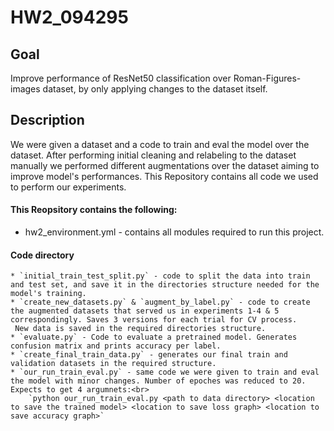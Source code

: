# HW2_094295
## Goal
Improve performance of ResNet50 classification over Roman-Figures-images dataset, by only applying changes to the dataset itself.

## Description
We were given a dataset and a code to train and eval the model over the dataset.
After performing initial cleaning and relabeling to the dataset manually we performed different augmentations over the dataset aiming to improve model's performances.
This Repository contains all code we used to perform our experiments.
<br>
#### This Reopsitory contains the following: 
  * hw2_environment.yml - contains all modules required to run this project.

  #### Code directory
    * `initial_train_test_split.py` - code to split the data into train and test set, and save it in the directories structure needed for the model's training.
    * `create_new_datasets.py` & `augment_by_label.py` - code to create the augmented datasets that served us in experiments 1-4 & 5 correspondingly. Saves 3 versions for each trial for CV process. 
     New data is saved in the required directories structure.
    * `evaluate.py` - Code to evaluate a pretrained model. Generates confusion matrix and prints accuracy per label.
    * `create_final_train_data.py` - generates our final train and validation datasets in the required structure.
    * `our_run_train_eval.py` - same code we were given to train and eval the model with minor changes. Number of epoches was reduced to 20. Expects to get 4 argumnets:<br>
        `python our_run_train_eval.py <path to data directory> <location to save the trained model> <location to save loss graph> <location to save accuracy graph>`


 </ul>
